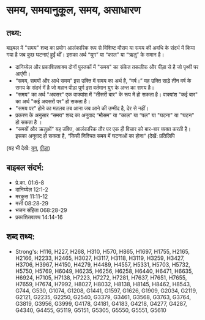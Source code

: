 # समय, समयानुकूल, समय, असाधारण #

## तथ्य: ##

बाइबल में "समय" शब्द का प्रयोग आलंकारिक रूप से विशिष्ट मौसम या समय की अवधि के संदर्भ में किया गया है जब कुछ घटनाएं हुईं थीं। इसका अर्थ “युग” या “काल” या “ऋतु” के समान है।

* दानिय्येल और प्रकाशितवाक्य दोनों पुस्तकों में "समय" का संकेत तकलीफ और पीड़ा से है जो पृथ्वी पर आएंगी।
* “समय, समयों और आधे समय” इस उक्ति में समय का अर्थ है, “वर्ष।” यह उक्ति साढ़े तीन वर्ष के समय के संदर्भ में है जो महान पीड़ा पूर्ण इस वर्तमान युग के अन्त का समय है।
* "समय" का अर्थ "अवसर" एक वाक्यांश में "तीसरी बार" के रूप में हो सकता है। वाक्यांश "कई बार" का अर्थ "कई अवसरों पर" हो सकता है।
* "समय पर" होने का मतलब तब आना जब आने की उम्मीद है, देर से नहीं।
* प्रकरण के अनुसार “समय” शब्द का अनुवाद “मौसम” या “काल” या “पल” या "घटना" या "घटन"  हो सकता है ।
* “समयों और ऋतुओं” यह उक्ति, आलंकारिक तौर पर एक ही विचार को बार-बार व्यक्त करती है। इसका अनुवाद हो सकता है, “किसी निश्चित समय में घटनाओं का होना” (देखें: प्रतिलिपि

(यह भी देखें: [युग](../age.md), [पीड़ा](../tribulation.md))

## बाइबल संदर्भ: ##

* प्रे.का. 01:6-8
* दानिय्येल 12:1-2
* मरकुस 11:11-12
* मत्ती 08:28-29
* भजन संहिता 068:28-29
* प्रकाशितवाक्य  14:14-16

## शब्द तथ्य: ##

* Strong's: H116, H227, H268, H310, H570, H865, H1697, H1755, H2165, H2166, H2233, H2465, H3027, H3117, H3118, H3119, H3259, H3427, H3706, H3967, H4150, H4279, H4489, H4557, H5331, H5703, H5732, H5750, H5769, H6049, H6235, H6256, H6258, H6440, H6471, H6635, H6924, H7105, H7138, H7223, H7272, H7281, H7637, H7651, H7655, H7659, H7674, H7992, H8027, H8032, H8138, H8145, H8462, H8543, G744, G530, G1074, G1208, G1441, G1597, G1626, G1909, G2034, G2119, G2121, G2235, G2250, G2540, G3379, G3461, G3568, G3763, G3764, G3819, G3956, G3999, G4178, G4181, G4183, G4218, G4277, G4287, G4340, G4455, G5119, G5151, G5305, G5550, G5551, G5610
